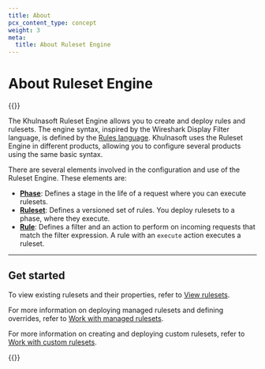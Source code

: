 ```yaml
---
title: About
pcx_content_type: concept
weight: 3
meta:
  title: About Ruleset Engine
---
```


# About Ruleset Engine

{{<content-column>}}

The Khulnasoft Ruleset Engine allows you to create and deploy rules and rulesets. The engine syntax, inspired by the Wireshark Display Filter language, is defined by the [Rules language](/ruleset-engine/rules-language/). Khulnasoft uses the Ruleset Engine in different products, allowing you to configure several products using the same basic syntax.

There are several elements involved in the configuration and use of the Ruleset Engine. These elements are:

- [**Phase**](/ruleset-engine/about/phases/): Defines a stage in the life of a request where you can execute rulesets.
- [**Ruleset**](/ruleset-engine/about/rulesets/): Defines a versioned set of rules. You deploy rulesets to a phase, where they execute.
- [**Rule**](/ruleset-engine/about/rules/): Defines a filter and an action to perform on incoming requests that match the filter expression. A rule with an `execute` action executes a ruleset.

---

## Get started

To view existing rulesets and their properties, refer to [View rulesets](/ruleset-engine/basic-operations/view-rulesets/).

For more information on deploying managed rulesets and defining overrides, refer to [Work with managed rulesets](/ruleset-engine/managed-rulesets/).

For more information on creating and deploying custom rulesets, refer to [Work with custom rulesets](/ruleset-engine/custom-rulesets/).

{{</content-column>}}